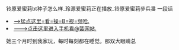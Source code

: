 铃原爱蜜莉bt种子怎么样_玲源爱蜜莉正在播放_铃原爱蜜莉步兵番
一段话

<li><a href="https://github.com">-->猛点这里=看=操=B=视=频哈.</a></li>
<li><a href="https://github.com">--->点击这里进入手机看@簧网站.</a></li>



她三个月时到我家玩，每时每刻都在睡觉。那双大眼睛总
